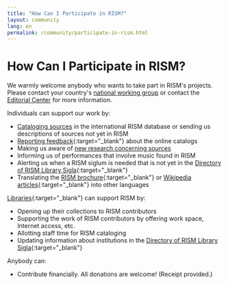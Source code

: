 ```yaml
---
title: "How Can I Participate in RISM?"
layout: community
lang: en
permalink: /community/participate-in-rism.html
---
```


# How Can I Participate in RISM?  

We warmly welcome anybody who wants to take part in RISM's projects.  Please contact your country's [national working group](/working-groups.html) or contact the [Editorial Center](/editorial-center.html) for more information.

Individuals can support our work by:

* [Cataloging sources](/community/muscat.html) in the international RISM database or sending us descriptions of sources not yet in RISM  
* [Reporting feedback](/service/feedback.html){:target="_blank"} about the online catalogs   
* Making us aware of [new research concerning sources](/community/share-your-news.html)
* Informing us of performances that involve music found in RISM
* Alerting us when a RISM siglum is needed that is not yet in the [Directory of RISM Library Sigla](/community/sigla.html){:target="_blank"}
* Translating the [RISM brochure](/publications/brochures.html){:target="_blank"} or [Wikipedia articles](https://en.wikipedia.org/wiki/R%C3%A9pertoire_International_des_Sources_Musicales){:target="_blank"} into other languages

[Libraries](/organization/rism-for-libraries.html){:target="_blank"} can support RISM by:

* Opening up their collections to RISM contributors
* Supporting the work of RISM contributors by offering work space, Internet access, etc.
* Allotting staff time for RISM cataloging  
* Updating information about institutions in the [Directory of RISM Library Sigla](/community/sigla.html){:target="_blank"}

Anybody can:

* Contribute financially. All donations are welcome! (Receipt provided.)
